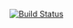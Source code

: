 [![Build Status](https://dev.azure.com/geitdeepak/AgileProject/_apis/build/status%2Fgeitdeepak.githubapp?branchName=master)](https://dev.azure.com/geitdeepak/AgileProject/_build/latest?definitionId=18&branchName=master)
